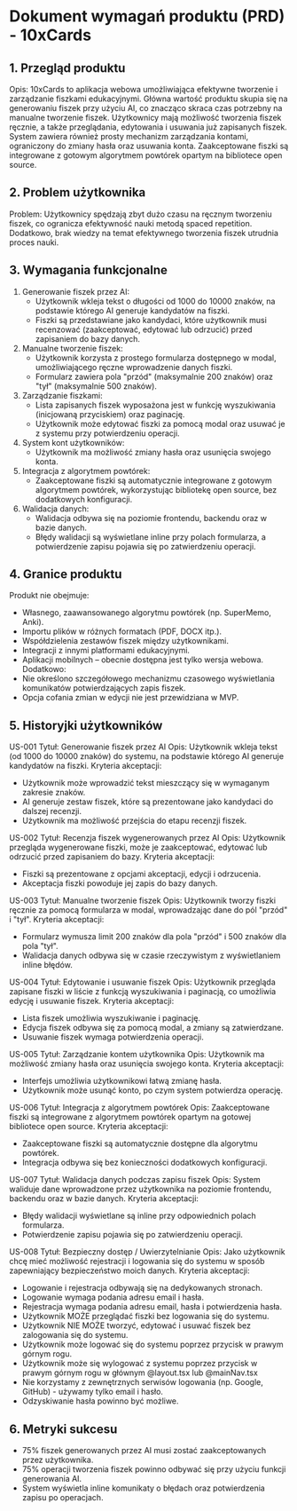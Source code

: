 # Dokument wymagań produktu (PRD) - 10xCards

## 1. Przegląd produktu

Opis: 10xCards to aplikacja webowa umożliwiająca efektywne tworzenie i zarządzanie fiszkami edukacyjnymi. Główna wartość produktu skupia się na generowaniu fiszek przy użyciu AI, co znacząco skraca czas potrzebny na manualne tworzenie fiszek. Użytkownicy mają możliwość tworzenia fiszek ręcznie, a także przeglądania, edytowania i usuwania już zapisanych fiszek. System zawiera również prosty mechanizm zarządzania kontami, ograniczony do zmiany hasła oraz usuwania konta. Zaakceptowane fiszki są integrowane z gotowym algorytmem powtórek opartym na bibliotece open source.

## 2. Problem użytkownika

Problem: Użytkownicy spędzają zbyt dużo czasu na ręcznym tworzeniu fiszek, co ogranicza efektywność nauki metodą spaced repetition. Dodatkowo, brak wiedzy na temat efektywnego tworzenia fiszek utrudnia proces nauki.

## 3. Wymagania funkcjonalne

1. Generowanie fiszek przez AI:
   - Użytkownik wkleja tekst o długości od 1000 do 10000 znaków, na podstawie którego AI generuje kandydatów na fiszki.
   - Fiszki są przedstawiane jako kandydaci, które użytkownik musi recenzować (zaakceptować, edytować lub odrzucić) przed zapisaniem do bazy danych.
2. Manualne tworzenie fiszek:
   - Użytkownik korzysta z prostego formularza dostępnego w modal, umożliwiającego ręczne wprowadzenie danych fiszki.
   - Formularz zawiera pola "przód" (maksymalnie 200 znaków) oraz "tył" (maksymalnie 500 znaków).
3. Zarządzanie fiszkami:
   - Lista zapisanych fiszek wyposażona jest w funkcję wyszukiwania (inicjowaną przyciskiem) oraz paginację.
   - Użytkownik może edytować fiszki za pomocą modal oraz usuwać je z systemu przy potwierdzeniu operacji.
4. System kont użytkowników:
   - Użytkownik ma możliwość zmiany hasła oraz usunięcia swojego konta.
5. Integracja z algorytmem powtórek:
   - Zaakceptowane fiszki są automatycznie integrowane z gotowym algorytmem powtórek, wykorzystując bibliotekę open source, bez dodatkowych konfiguracji.
6. Walidacja danych:
   - Walidacja odbywa się na poziomie frontendu, backendu oraz w bazie danych.
   - Błędy walidacji są wyświetlane inline przy polach formularza, a potwierdzenie zapisu pojawia się po zatwierdzeniu operacji.

## 4. Granice produktu

Produkt nie obejmuje:

- Własnego, zaawansowanego algorytmu powtórek (np. SuperMemo, Anki).
- Importu plików w różnych formatach (PDF, DOCX itp.).
- Współdzielenia zestawów fiszek między użytkownikami.
- Integracji z innymi platformami edukacyjnymi.
- Aplikacji mobilnych – obecnie dostępna jest tylko wersja webowa.
  Dodatkowo:
- Nie określono szczegółowego mechanizmu czasowego wyświetlania komunikatów potwierdzających zapis fiszek.
- Opcja cofania zmian w edycji nie jest przewidziana w MVP.

## 5. Historyjki użytkowników

US-001
Tytuł: Generowanie fiszek przez AI
Opis: Użytkownik wkleja tekst (od 1000 do 10000 znaków) do systemu, na podstawie którego AI generuje kandydatów na fiszki.
Kryteria akceptacji:

- Użytkownik może wprowadzić tekst mieszczący się w wymaganym zakresie znaków.
- AI generuje zestaw fiszek, które są prezentowane jako kandydaci do dalszej recenzji.
- Użytkownik ma możliwość przejścia do etapu recenzji fiszek.

US-002
Tytuł: Recenzja fiszek wygenerowanych przez AI
Opis: Użytkownik przegląda wygenerowane fiszki, może je zaakceptować, edytować lub odrzucić przed zapisaniem do bazy.
Kryteria akceptacji:

- Fiszki są prezentowane z opcjami akceptacji, edycji i odrzucenia.
- Akceptacja fiszki powoduje jej zapis do bazy danych.

US-003
Tytuł: Manualne tworzenie fiszek
Opis: Użytkownik tworzy fiszki ręcznie za pomocą formularza w modal, wprowadzając dane do pól "przód" i "tył".
Kryteria akceptacji:

- Formularz wymusza limit 200 znaków dla pola "przód" i 500 znaków dla pola "tył".
- Walidacja danych odbywa się w czasie rzeczywistym z wyświetlaniem inline błędów.

US-004
Tytuł: Edytowanie i usuwanie fiszek
Opis: Użytkownik przegląda zapisane fiszki w liście z funkcją wyszukiwania i paginacją, co umożliwia edycję i usuwanie fiszek.
Kryteria akceptacji:

- Lista fiszek umożliwia wyszukiwanie i paginację.
- Edycja fiszek odbywa się za pomocą modal, a zmiany są zatwierdzane.
- Usuwanie fiszek wymaga potwierdzenia operacji.

US-005
Tytuł: Zarządzanie kontem użytkownika
Opis: Użytkownik ma możliwość zmiany hasła oraz usunięcia swojego konta.
Kryteria akceptacji:

- Interfejs umożliwia użytkownikowi łatwą zmianę hasła.
- Użytkownik może usunąć konto, po czym system potwierdza operację.

US-006
Tytuł: Integracja z algorytmem powtórek
Opis: Zaakceptowane fiszki są integrowane z algorytmem powtórek opartym na gotowej bibliotece open source.
Kryteria akceptacji:

- Zaakceptowane fiszki są automatycznie dostępne dla algorytmu powtórek.
- Integracja odbywa się bez konieczności dodatkowych konfiguracji.

US-007
Tytuł: Walidacja danych podczas zapisu fiszek
Opis: System waliduje dane wprowadzone przez użytkownika na poziomie frontendu, backendu oraz w bazie danych.
Kryteria akceptacji:

- Błędy walidacji wyświetlane są inline przy odpowiednich polach formularza.
- Potwierdzenie zapisu pojawia się po zatwierdzeniu operacji.

US-008
Tytuł: Bezpieczny dostęp / Uwierzytelnianie
Opis: Jako użytkownik chcę mieć możliwość rejestracji i logowania się do systemu w sposób zapewniający bezpieczeństwo moich danych.
Kryteria akceptacji:

- Logowanie i rejestracja odbywają się na dedykowanych stronach.
- Logowanie wymaga podania adresu email i hasła.
- Rejestracja wymaga podania adresu email, hasła i potwierdzenia hasła.
- Użytkownik MOŻE przeglądać fiszki bez logowania się do systemu.
- Użytkownik NIE MOŻE tworzyć, edytować i usuwać fiszek bez zalogowania się do systemu.
- Użytkownik może logować się do systemu poprzez przycisk w prawym górnym rogu.
- Użytkownik może się wylogować z systemu poprzez przycisk w prawym górnym rogu w głównym @layout.tsx lub @mainNav.tsx
- Nie korzystamy z zewnętrznych serwisów logowania (np. Google, GitHub) - używamy tylko email i hasło.
- Odzyskiwanie hasła powinno być możliwe.

## 6. Metryki sukcesu

- 75% fiszek generowanych przez AI musi zostać zaakceptowanych przez użytkownika.
- 75% operacji tworzenia fiszek powinno odbywać się przy użyciu funkcji generowania AI.
- System wyświetla inline komunikaty o błędach oraz potwierdzenia zapisu po operacjach.
